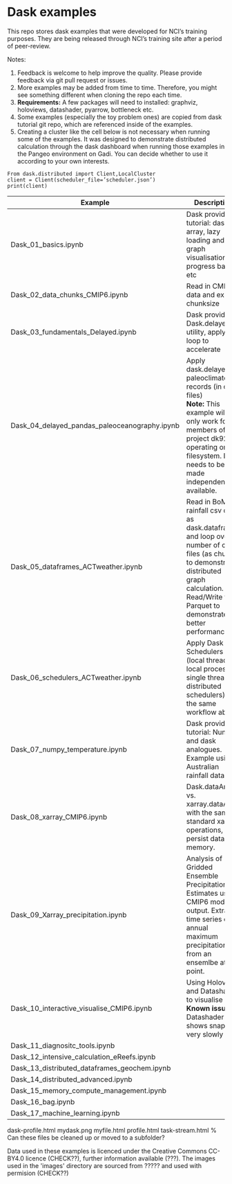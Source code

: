 # Dask examples

This repo stores dask examples that were developed for NCI’s training purposes. They are being released through NCI’s training site after a period of peer-review.

Notes:

1. Feedback is welcome to help improve the quality. Please provide feedback via git pull request or issues.
2. More examples may be added from time to time. Therefore, you might see something different when cloning the repo each time.
3. **Requirements:** A few packages will need to installed: graphviz, holoviews, datashader, pyarrow, bottleneck etc.
4. Some examples (especially the toy problem ones) are copied from dask tutorial git repo, which are referenced inside of the examples.
5. Creating a cluster like the cell below is not necessary when running some of the examples. It was designed to demonstrate distributed calculation through the dask dashboard when running those examples in the Pangeo environment on Gadi. You can decide whether to use it according to your own interests.

```
From dask.distributed import Client,LocalCluster
client = Client(scheduler_file=’scheduler.json’)
print(client)
```

| Example | Description |
| --- | --- |
| Dask_01_basics.ipynb | Dask provided tutorial: dask array, lazy loading and graph visualisation, progress bar, etc |
| Dask_02_data_chunks_CMIP6.ipynb | Read in CMIP6 data and explore chunksize |
| Dask_03_fundamentals_Delayed.ipynb | Dask provided: Dask.delayed utility, apply to a loop to accelerate |
| Dask_04_delayed_pandas_paleoceanography.ipynb | Apply dask.delayed to paleoclimate records (in csv files)<br> **Note:** This example will only work for members of NCI project dk92 operating on the filesystem. Data needs to be made independently available. |
| Dask_05_dataframes_ACTweather.ipynb | Read in BoM rainfall csv data as dask.dataframe, and loop over a number of csv files (as chunks) to demonstrate distributed graph calculation. Read/Write to Parquet to demonstrate better performance |
| Dask_06_schedulers_ACTweather.ipynb | Apply Dask Schedulers (local threads, local processes, single thread, distributed schedulers) to the same workflow above. |
| Dask_07_numpy_temperature.ipynb | Dask provided tutorial: Numpy and dask analogues. Example using Australian rainfall data. |
| Dask_08_xarray_CMIP6.ipynb | Dask.dataArray vs. xarray.dataArray with the same standard xarray operations, persist data in memory. |
| Dask_09_Xarray_precipitation.ipynb | Analysis of Gridded Ensemble Precipitation Estimates using CMIP6 model output. Extract a time series of annual maximum precipitation from an ensemlbe at a point. |
| Dask_10_interactive_visualise_CMIP6.ipynb | Using Holoviews and Datashader to visualise data <br> **Known issue:** Datashader shows snapshot very slowly |
| Dask_11_diagnositc_tools.ipynb |  |
| Dask_12_intensive_calculation_eReefs.ipynb |  |
| Dask_13_distributed_dataframes_geochem.ipynb |  |
| Dask_14_distributed_advanced.ipynb |  |
| Dask_15_memory_compute_management.ipynb |  |
| Dask_16_bag.ipynb |  |
| Dask_17_machine_learning.ipynb |  |

dask-profile.html
mydask.png
myfile.html
profile.html
task-stream.html
% Can these files be cleaned up or moved to a subfolder?

Data used in these examples is licenced under the Creative Commons CC-BY4.0 licence (CHECK??), further information available (???). The images used in the 'images' directory are sourced from ????? and used with permision (CHECK??)
